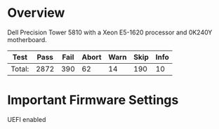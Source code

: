 # Overview

Dell Precision Tower 5810 with a Xeon E5-1620 processor and 0K240Y motherboard. 

| Test           |Pass |Fail |Abort|Warn |Skip |Info |
|----------------|-----|-----|-----|-----|-----|-----|
| Total:         | 2872|  390|   62|   14|  190|   10|


# Important Firmware Settings

UEFI enabled

